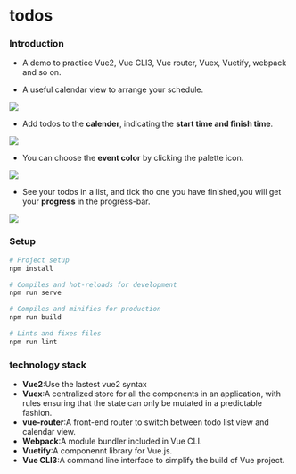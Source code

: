 # todos

### Introduction
- A demo to practice Vue2, Vue CLI3, Vue router, Vuex, Vuetify, webpack and so on.

- A useful calendar view to arrange your schedule.

![](https://github.com/dandanDQ/todos-vue/tree/master/media/03.JPG)

- Add todos to the **calender**, indicating the **start time and finish time**. 

![](https://github.com/dandanDQ/todos-vue/tree/master/media/02.png)

- You can choose the **event color** by clicking the palette icon.

![](https://github.com/dandanDQ/todos-vue/tree/master/media/01.png)

- See your todos in a list, and tick tho one you have finished,you will get your **progress** in the progress-bar.

![](https://github.com/dandanDQ/todos-vue/tree/master/media/04.JPG)


### Setup
```bash
# Project setup
npm install

# Compiles and hot-reloads for development
npm run serve

# Compiles and minifies for production
npm run build

# Lints and fixes files
npm run lint
```

### technology stack

- **Vue2**:Use the lastest vue2 syntax
- **Vuex**:A centralized store for all the components in an application, with rules ensuring that the state can only be mutated in a predictable fashion.
- **vue-router**:A front-end router to switch between todo list view and calendar view. 
- **Webpack**:A module bundler included in Vue CLI.
- **Vuetify**:A componennt library for Vue.js.
- **Vue CLI3**:A command line interface to simplify the build of Vue project.
